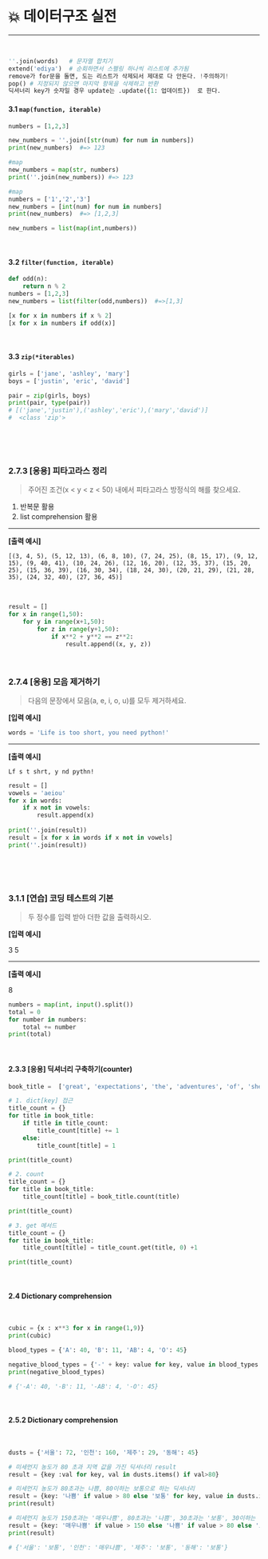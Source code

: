 # :boom: 데이터구조 실전

---

​									

```python
''.join(words)   # 문자열 합치기
extend('ediya')  # 순회하면서 스펠링 하나씩 리스트에 추가됨
remove가 for문을 돌면, 도는 리스트가 삭제되서 제대로 다 안돈다. !주의하기!
pop() # 지정되지 않으면 마지막 항목을 삭제하고 반환
딕셔너리 key가 숫자일 경우 update는 .update({1: 업데이트})  로 한다.
```

 							

#### 3.1 `map(function, iterable)`

```python
numbers = [1,2,3]

new_numbers = ''.join([str(num) for num in numbers])
print(new_numbers)  #=> 123

#map
new_numbers = map(str, numbers)
print(''.join(new_numbers)) #=> 123

#map
numbers = ['1','2','3']
new_numbers = [int(num) for num in numbers]
print(new_numbers)  #=> [1,2,3]

new_numbers = list(map(int,numbers))
```

​				

#### 3.2 `filter(function, iterable)`

```python
def odd(n):
    return n % 2
numbers = [1,2,3]
new_numbers = list(filter(odd,numbers))  #=>[1,3]

[x for x in numbers if x % 2]
[x for x in numbers if odd(x)]
```

​					

#### 3.3 `zip(*iterables)`

```python
girls = ['jane', 'ashley', 'mary']
boys = ['justin', 'eric', 'david']

pair = zip(girls, boys)
print(pair, type(pair))
# [('jane','justin'),('ashley','eric'),('mary','david')]
#  <class 'zip'>
```

​							

​						

### 2.7.3 [응용] 피타고라스 정리

> 주어진 조건(x < y < z < 50) 내에서 피타고라스 방정식의 해를 찾으세요.

1. 반복문 활용
2. list comprehension 활용

------

**[출력 예시]**

```
[(3, 4, 5), (5, 12, 13), (6, 8, 10), (7, 24, 25), (8, 15, 17), (9, 12, 15), (9, 40, 41), (10, 24, 26), (12, 16, 20), (12, 35, 37), (15, 20, 25), (15, 36, 39), (16, 30, 34), (18, 24, 30), (20, 21, 29), (21, 28, 35), (24, 32, 40), (27, 36, 45)]
```

​					

```python
result = []
for x in range(1,50):
    for y in range(x+1,50):
        for z in range(y+1,50):
            if x**2 + y**2 == z**2:
                result.append((x, y, z))
```

​							

### 2.7.4 [응용] 모음 제거하기

> 다음의 문장에서 모음(a, e, i, o, u)를 모두 제거하세요.

**[입력 예시]**

```python
words = 'Life is too short, you need python!'
```

------

**[출력 예시]**

```
Lf s t shrt, y nd pythn!
```

```python
result = []
vowels = 'aeiou'
for x in words:
    if x not in vowels:
        result.append(x)
        
print(''.join(result))
result = [x for x in words if x not in vowels]
print(''.join(result))
```

​							

​										

### 3.1.1 [연습] 코딩 테스트의 기본

> 두 정수를 입력 받아 더한 값을 출력하시오.

**[입력 예시]**

3 5

------

**[출력 예시]**

8

```python
numbers = map(int, input().split())
total = 0 
for number in numbers:
    total += number
print(total)
```

​						

#### 2.3.3 [응용] 딕셔너리 구축하기(counter)

```python
book_title =  ['great', 'expectations', 'the', 'adventures', 'of', 'sherlock', 'holmes', 'the', 'great', 'gasby', 'hamlet', 'adventures', 'of', 'huckleberry', 'fin']

# 1. dict[key] 접근
title_count = {}
for title in book_title:
    if title in title_count:
        title_count[title] += 1
    else:
        title_count[title] = 1

print(title_count) 

# 2. count
title_count = {}
for title in book_title:
    title_count[title] = book_title.count(title)

print(title_count)

# 3. get 메서드
title_count = {}
for title in book_title:
    title_count[title] = title_count.get(title, 0) +1

print(title_count)
```

​						

#### 2.4 Dictionary comprehension						

​				

```python
cubic = {x : x**3 for x in range(1,9)}
print(cubic)
```

```python
blood_types = {'A': 40, 'B': 11, 'AB': 4, 'O': 45}

negative_blood_types = {'-' + key: value for key, value in blood_types.items()}
print(negative_blood_types)

# {'-A': 40, '-B': 11, '-AB': 4, '-O': 45}
```

​							

#### 2.5.2 Dictionary comprehension

​					

```python
dusts = {'서울': 72, '인천': 160, '제주': 29, '동해': 45}

# 미세먼지 농도가 80 초과 지역 값을 가진 딕셔너리 result
result = {key :val for key, val in dusts.items() if val>80}

# 미세먼지 농도가 80초과는 나쁨, 80이하는 보통으로 하는 딕셔너리
result = {key: '나쁨' if value > 80 else '보통' for key, value in dusts.items() }
print(result)

# 미세먼지 농도가 150초과는 '매우나쁨', 80초과는 '나쁨', 30초과는 '보통', 30이하는 '좋음'
result = {key: '매우나쁨' if value > 150 else '나쁨' if value > 80 else '보통' for key, value in dusts.items() }
print(result)

# {'서울': '보통', '인천': '매우나쁨', '제주': '보통', '동해': '보통'}
```

